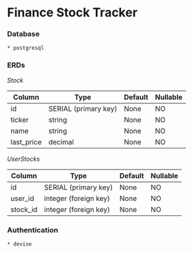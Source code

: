 # Finance Stock Tracker

### Database

    * postgresql

### ERDs

_Stock_

| Column     | Type                 | Default | Nullable |
| ---------- | -------------------- | ------- | -------- |
| id         | SERIAL (primary key) | None    | NO       |
| ticker     | string               | None    | NO       |
| name       | string               | None    | NO       |
| last_price | decimal              | None    | NO       |

_UserStocks_

| Column   | Type                  | Default | Nullable |
| -------- | --------------------- | ------- | -------- |
| id       | SERIAL (primary key)  | None    | NO       |
| user_id  | integer (foreign key) | None    | NO       |
| stock_id | integer (foreign key) | None    | NO       |

### Authentication

    * devise
